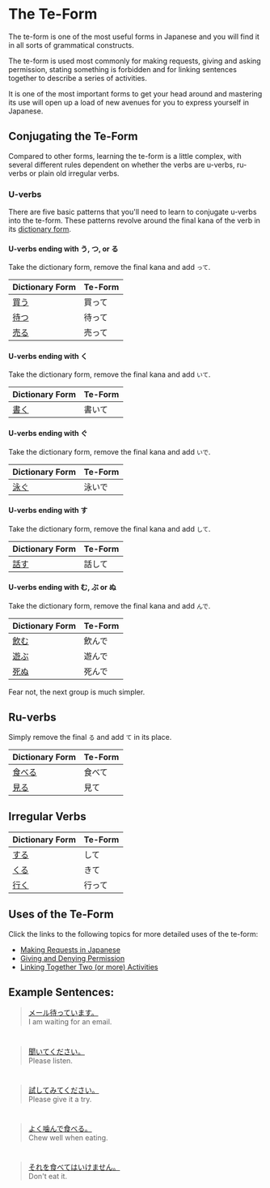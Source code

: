 # The Te-Form

The te-form is one of the most useful forms in Japanese and you will find it in all sorts of grammatical constructs. 

The te-form is used most commonly for making requests, giving and asking permission, stating something is forbidden and for linking sentences together to describe a series of activities.

It is one of the most important forms to get your head around and mastering its use will open up a load of new avenues for you to express yourself in Japanese.

## Conjugating the Te-Form 
Compared to other forms, learning the te-form is a little complex, with several different rules dependent on whether the verbs are u-verbs, ru-verbs or plain old irregular verbs.

### U-verbs
There are five basic patterns that you'll need to learn to conjugate u-verbs into the te-form. These patterns revolve around the final kana of the verb in its [dictionary form](verb-shortformpresentaffirmative). 

#### U-verbs ending with う, つ, or る
Take the dictionary form, remove the final kana and add `って`.

|Dictionary Form|Te-Form|
|:--|:--|
|[買う]()|買って|
|[待つ]()|待って|
|[売る]()|売って|

#### U-verbs ending with く
Take the dictionary form, remove the final kana and add `いて`.

|Dictionary Form|Te-Form|
|:--|:--|
|[書く]()|書いて|
 
#### U-verbs ending with ぐ
Take the dictionary form, remove the final kana and add `いで`.

|Dictionary Form|Te-Form|
|:--|:--|
|[泳ぐ]()|泳いで|

#### U-verbs ending with す
Take the dictionary form, remove the final kana and add `して`.

|Dictionary Form|Te-Form|
|:--|:--|
|[話す]()|話して|

#### U-verbs ending with む, ぶ or ぬ
Take the dictionary form, remove the final kana and add `んで`.

|Dictionary Form|Te-Form|
|:--|:--|
|[飲む]()|飲んで|
|[遊ぶ]()|遊んで|
|[死ぬ]()|死んで|

Fear not, the next group is much simpler.

## Ru-verbs
Simply remove the final `る` and add `て` in its place.

|Dictionary Form|Te-Form|
|:--|:--|
|[食べる]()|食べて|
|[見る]()|見て|

## Irregular Verbs

|Dictionary Form|Te-Form|
|:--|:--|
|[する](1157170)|して|
|[くる](1547720)|きて|
|[行く](1578850)|行って|

## Uses of the Te-Form
Click the links to the following topics for more detailed uses of the te-form:

* [Making Requests in Japanese](making-requests-using-te-form)
* [Giving and Denying Permission](giving-denying-permission-te-form)
* [Linking Together Two (or more) Activities](linking-together-activities-te-form)

## Example Sentences:
> [メール待っています。]()  
> I am waiting for an email.
  
#
 
> [聞いてください。]()  
> Please listen.
  
#
 
> [試してみてください。]()  
> Please give it a try.
  
#
 
> [よく噛んで食べる。]()  
> Chew well when eating.
  
#
 
> [それを食べてはいけません。]()  
> Don't eat it.


